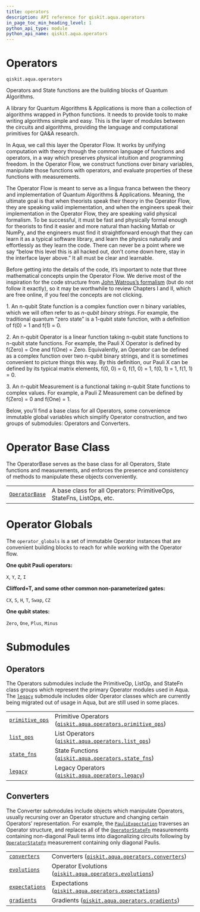 ```yaml
---
title: operators
description: API reference for qiskit.aqua.operators
in_page_toc_min_heading_level: 1
python_api_type: module
python_api_name: qiskit.aqua.operators
---
```


<span id="module-qiskit.aqua.operators" />

<span id="qiskit-aqua-operators" />

# Operators

<span id="module-qiskit.aqua.operators" />

`qiskit.aqua.operators`

Operators and State functions are the building blocks of Quantum Algorithms.

A library for Quantum Algorithms & Applications is more than a collection of algorithms wrapped in Python functions. It needs to provide tools to make writing algorithms simple and easy. This is the layer of modules between the circuits and algorithms, providing the language and computational primitives for QA\&A research.

In Aqua, we call this layer the Operator Flow. It works by unifying computation with theory through the common language of functions and operators, in a way which preserves physical intuition and programming freedom. In the Operator Flow, we construct functions over binary variables, manipulate those functions with operators, and evaluate properties of these functions with measurements.

The Operator Flow is meant to serve as a lingua franca between the theory and implementation of Quantum Algorithms & Applications. Meaning, the ultimate goal is that when theorists speak their theory in the Operator Flow, they are speaking valid implementation, and when the engineers speak their implementation in the Operator Flow, they are speaking valid physical formalism. To be successful, it must be fast and physically formal enough for theorists to find it easier and more natural than hacking Matlab or NumPy, and the engineers must find it straightforward enough that they can learn it as a typical software library, and learn the physics naturally and effortlessly as they learn the code. There can never be a point where we say “below this level this is all hacked out, don’t come down here, stay in the interface layer above.” It all must be clear and learnable.

Before getting into the details of the code, it’s important to note that three mathematical concepts unpin the Operator Flow. We derive most of the inspiration for the code structure from [John Watrous’s formalism](https://cs.uwaterloo.ca/~watrous/TQI/) (but do not follow it exactly), so it may be worthwhile to review Chapters I and II, which are free online, if you feel the concepts are not clicking.

1\. An n-qubit State function is a complex function over n binary variables, which we will often refer to as *n-qubit binary strings*. For example, the traditional quantum “zero state” is a 1-qubit state function, with a definition of f(0) = 1 and f(1) = 0.

2\. An n-qubit Operator is a linear function taking n-qubit state functions to n-qubit state functions. For example, the Pauli X Operator is defined by f(Zero) = One and f(One) = Zero. Equivalently, an Operator can be defined as a complex function over two n-qubit binary strings, and it is sometimes convenient to picture things this way. By this definition, our Pauli X can be defined by its typical matrix elements, f(0, 0) = 0, f(1, 0) = 1, f(0, 1) = 1, f(1, 1) = 0.

3\. An n-qubit Measurement is a functional taking n-qubit State functions to complex values. For example, a Pauli Z Measurement can be defined by f(Zero) = 0 and f(One) = 1.

Below, you’ll find a base class for all Operators, some convenience immutable global variables which simplify Operator construction, and two groups of submodules: Operators and Converters.

# Operator Base Class

The OperatorBase serves as the base class for all Operators, State functions and measurements, and enforces the presence and consistency of methods to manipulate these objects conveniently.

|                                                                                           |                                                                       |
| ----------------------------------------------------------------------------------------- | --------------------------------------------------------------------- |
| [`OperatorBase`](qiskit.aqua.operators.OperatorBase "qiskit.aqua.operators.OperatorBase") | A base class for all Operators: PrimitiveOps, StateFns, ListOps, etc. |

# Operator Globals

The `operator_globals` is a set of immutable Operator instances that are convenient building blocks to reach for while working with the Operator flow.

**One qubit Pauli operators:**

`X`, `Y`, `Z`, `I`

**Clifford+T, and some other common non-parameterized gates:**

`CX`, `S`, `H`, `T`, `Swap`, `CZ`

**One qubit states:**

`Zero`, `One`, `Plus`, `Minus`

# Submodules

## Operators

The Operators submodules include the PrimitiveOp, ListOp, and StateFn class groups which represent the primary Operator modules used in Aqua. The [`legacy`](qiskit.aqua.operators.legacy#module-qiskit.aqua.operators.legacy "qiskit.aqua.operators.legacy") submodule includes older Operator classes which are currently being migrated out of usage in Aqua, but are still used in some places.

|                                                                                                                                         |                                                                                                                                                                                     |
| --------------------------------------------------------------------------------------------------------------------------------------- | ----------------------------------------------------------------------------------------------------------------------------------------------------------------------------------- |
| [`primitive_ops`](qiskit.aqua.operators.primitive_ops#module-qiskit.aqua.operators.primitive_ops "qiskit.aqua.operators.primitive_ops") | Primitive Operators ([`qiskit.aqua.operators.primitive_ops`](qiskit.aqua.operators.primitive_ops#module-qiskit.aqua.operators.primitive_ops "qiskit.aqua.operators.primitive_ops")) |
| [`list_ops`](qiskit.aqua.operators.list_ops#module-qiskit.aqua.operators.list_ops "qiskit.aqua.operators.list_ops")                     | List Operators ([`qiskit.aqua.operators.list_ops`](qiskit.aqua.operators.list_ops#module-qiskit.aqua.operators.list_ops "qiskit.aqua.operators.list_ops"))                          |
| [`state_fns`](qiskit.aqua.operators.state_fns#module-qiskit.aqua.operators.state_fns "qiskit.aqua.operators.state_fns")                 | State Functions ([`qiskit.aqua.operators.state_fns`](qiskit.aqua.operators.state_fns#module-qiskit.aqua.operators.state_fns "qiskit.aqua.operators.state_fns"))                     |
| [`legacy`](qiskit.aqua.operators.legacy#module-qiskit.aqua.operators.legacy "qiskit.aqua.operators.legacy")                             | Legacy Operators ([`qiskit.aqua.operators.legacy`](qiskit.aqua.operators.legacy#module-qiskit.aqua.operators.legacy "qiskit.aqua.operators.legacy"))                                |

## Converters

The Converter submodules include objects which manipulate Operators, usually recursing over an Operator structure and changing certain Operators’ representation. For example, the [`PauliExpectation`](qiskit.aqua.operators.expectations.PauliExpectation "qiskit.aqua.operators.expectations.PauliExpectation") traverses an Operator structure, and replaces all of the [`OperatorStateFn`](qiskit.aqua.operators.state_fns.OperatorStateFn "qiskit.aqua.operators.state_fns.OperatorStateFn") measurements containing non-diagonal Pauli terms into diagonalizing circuits following by [`OperatorStateFn`](qiskit.aqua.operators.state_fns.OperatorStateFn "qiskit.aqua.operators.state_fns.OperatorStateFn") measurement containing only diagonal Paulis.

|                                                                                                                                     |                                                                                                                                                                          |
| ----------------------------------------------------------------------------------------------------------------------------------- | ------------------------------------------------------------------------------------------------------------------------------------------------------------------------ |
| [`converters`](qiskit.aqua.operators.converters#module-qiskit.aqua.operators.converters "qiskit.aqua.operators.converters")         | Converters ([`qiskit.aqua.operators.converters`](qiskit.aqua.operators.converters#module-qiskit.aqua.operators.converters "qiskit.aqua.operators.converters"))           |
| [`evolutions`](qiskit.aqua.operators.evolutions#module-qiskit.aqua.operators.evolutions "qiskit.aqua.operators.evolutions")         | Operator Evolutions ([`qiskit.aqua.operators.evolutions`](qiskit.aqua.operators.evolutions#module-qiskit.aqua.operators.evolutions "qiskit.aqua.operators.evolutions"))  |
| [`expectations`](qiskit.aqua.operators.expectations#module-qiskit.aqua.operators.expectations "qiskit.aqua.operators.expectations") | Expectations ([`qiskit.aqua.operators.expectations`](qiskit.aqua.operators.expectations#module-qiskit.aqua.operators.expectations "qiskit.aqua.operators.expectations")) |
| [`gradients`](qiskit.aqua.operators.gradients#module-qiskit.aqua.operators.gradients "qiskit.aqua.operators.gradients")             | Gradients ([`qiskit.aqua.operators.gradients`](qiskit.aqua.operators.gradients#module-qiskit.aqua.operators.gradients "qiskit.aqua.operators.gradients"))                |

